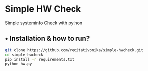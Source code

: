 # Simple HW Check

Simple systeminfo Check with python


## • Installation & how to run?

```bash
git clone https://github.com/recitativonika/simple-hwcheck.git
cd simple-hwcheck
pip install -r requirements.txt
python hw.py
```